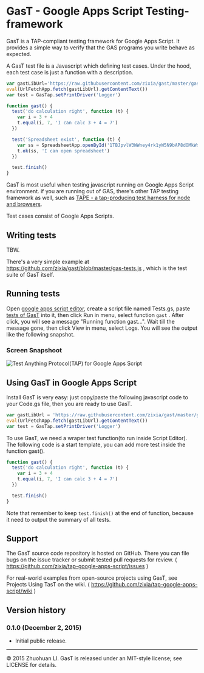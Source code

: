 # GasT - Google Apps Script Testing-framework

GasT is a TAP-compliant testing framework for Google Apps Script. It provides a simple way to verify that the GAS programs you write behave as expected.

A GasT test file is a Javascript which defining test cases. Under the hood, each test case is just a function with a description.

```javascript
var gastLibUrl='https://raw.githubusercontent.com/zixia/gast/master/gas-tap.js'
eval(UrlFetchApp.fetch(gastLibUrl).getContentText())
var test = GasTap.setPrintDriver('Logger') 

function gast() {
  test('do calculation right', function (t) {    
  	var i = 3 + 4
    t.equal(i, 7, 'I can calc 3 + 4 = 7')
  })

  test('Spreadsheet exist', function (t) {
	var ss = SpreadsheetApp.openById('1TBJpvlW3WWney4rk1yW5N9bAP8dOMkWxI97dOtco-fc')
    t.ok(ss, 'I can open spreadsheet')
  })

  test.finish()
}
```

GasT is most useful when testing javascript running on Google Apps Script environment. if you are running out of GAS, there's other TAP testing framework as well, such as [TAPE - a tap-producing test harness for node and browsers](https://github.com/substack/tape).

Test cases consist of Google Apps Scripts. 


## Writing tests

TBW.

 There's a very simple example at https://github.com/zixia/gast/blob/master/gas-tests.js , which is the test suite of GasT itself.


## Running tests

Open [google apps script editor](https://script.google.com), create a script file named Tests.gs, paste [tests of GasT](https://github.com/zixia/gast/blob/master/gas-tests.js) into it, then click Run in menu, select function ```gast``` . After click, you will see a message "Running function gast...". Wait till the message gone, then click View in menu, select Logs. You will see the output like the following snapshot.


### Screen Snapshoot
![Test Anything Protocol(TAP) for Google Apps Script](https://raw.githubusercontent.com/zixia/gast/master/gas-tap.png)


## Using GasT in Google Apps Script

Install GasT is very easy: just copy/paste the following javascript code to your Code.gs file, then you are ready to use GasT.

```javascript
var gastLibUrl = 'https://raw.githubusercontent.com/zixia/gast/master/gas-tap.js'
eval(UrlFetchApp.fetch(gastLibUrl).getContentText())
var test = GasTap.setPrintDriver('Logger') 
```

To use GasT, we need a wraper test function(to run inside Script Editor). The following code is a start template, you can add more test inside the function gast().

```javascript
function gast() {
  test('do calculation right', function (t) {    
  	var i = 3 + 4
    t.equal(i, 7, 'I can calc 3 + 4 = 7')
  })

  test.finish()
}
```

Note that remember to keep `test.finish()` at the end of function, because it need to output the summary of all tests.


## Support

The GasT source code repository is hosted on GitHub. There you can file bugs on the issue tracker or submit tested pull requests for review. ( https://github.com/zixia/tap-google-apps-script/issues )

For real-world examples from open-source projects using GasT, see Projects Using TasT on the wiki. ( https://github.com/zixia/tap-google-apps-script/wiki )


## Version history

### 0.1.0 (December 2, 2015)
* Initial public release.

-------------------------------------------
© 2015 Zhuohuan LI. GasT is released under an MIT-style license; see LICENSE for details.